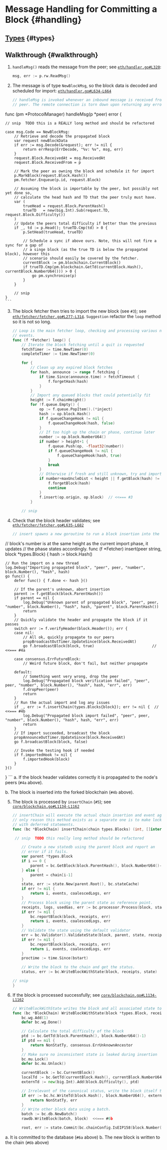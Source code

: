 # Message Handling for Committing a Block {#handling}

## [Types](handling_types.md#types) {#types}

## Walkthrough {#walkthrough}

1. `handleMsg()` reads the message from the peer; see [`eth/handler.go#L320`](https://github.com/ethereum/go-ethereum/blob/master/eth/handler.go#L320):
    ```go 
    msg, err := p.rw.ReadMsg()
    ```

2. The message is of type `NewBlockMsg`, so the block data is decoded and scheduled for import:
[`eth/handler.go#L634-L664`](https://github.com/ethereum/go-ethereum/blob/master/eth/handler.go#L634-L664)
    ```go
    // handleMsg is invoked whenever an inbound message is received from a remote
    // peer. The remote connection is torn down upon returning any error.
func (pm *ProtocolManager) handleMsg(p *peer) error {
    
    // snip  TODO this is a REALLY long method and should be refactored
    
    case msg.Code == NewBlockMsg:
        // Retrieve and decode the propagated block
        var request newBlockData                  
        if err := msg.Decode(&request); err != nil {
            return errResp(ErrDecode, "%v: %v", msg, err)
        }
        request.Block.ReceivedAt = msg.ReceivedAt
        request.Block.ReceivedFrom = p

        // Mark the peer as owning the block and schedule it for import
        p.MarkBlock(request.Block.Hash())
        pm.fetcher.Enqueue(p.id, request.Block)

        // Assuming the block is importable by the peer, but possibly not yet done so,
        // calculate the head hash and TD that the peer truly must have.
        var (
            trueHead = request.Block.ParentHash()
            trueTD   = new(big.Int).Sub(request.TD, request.Block.Difficulty())
        )
        // Update the peers total difficulty if better than the previous
        if _, td := p.Head(); trueTD.Cmp(td) > 0 {
            p.SetHead(trueHead, trueTD)

            // Schedule a sync if above ours. Note, this will not fire a sync for a gap of
            // a singe block (as the true TD is below the propagated block), however this
            // scenario should easily be covered by the fetcher.
            currentBlock := pm.blockchain.CurrentBlock()
            if trueTD.Cmp(pm.blockchain.GetTd(currentBlock.Hash(), currentBlock.NumberU64())) > 0 {
                go pm.synchronise(p)
            }
        }
        
        // snip
    }
    ```

3. The block fetcher then tries to import the new block (see `#3`); see
[`eth/fetcher/fetcher.go#L277-L314`](https://github.com/ethereum/go-ethereum/blob/master/eth/fetcher/fetcher.go#L277-L314). `Suggestion` refactor the `loop` method so it is not so long.
    ```go
    // Loop is the main fetcher loop, checking and processing various notification
    // events.
    func (f *Fetcher) loop() {
        // Iterate the block fetching until a quit is requested
        fetchTimer := time.NewTimer(0)
        completeTimer := time.NewTimer(0)
    
        for {
            // Clean up any expired block fetches
            for hash, announce := range f.fetching {
                if time.Since(announce.time) > fetchTimeout {
                    f.forgetHash(hash)
                }
            }
            // Import any queued blocks that could potentially fit
            height := f.chainHeight()
            for !f.queue.Empty() {
                op := f.queue.PopItem().(*inject)
                hash := op.block.Hash()
                if f.queueChangeHook != nil {
                    f.queueChangeHook(hash, false)
                }
                // If too high up the chain or phase, continue later
                number := op.block.NumberU64()
                if number > height+1 {
                    f.queue.Push(op, -float32(number))
                    if f.queueChangeHook != nil {
                        f.queueChangeHook(hash, true)
                    }
                    break
                }
                // Otherwise if fresh and still unknown, try and import
                if number+maxUncleDist < height || f.getBlock(hash) != nil {
                    f.forgetBlock(hash)
                    continue
                }
                f.insert(op.origin, op.block)  // <<=== #3
            }
        
        // snip
    ```

4. Check that the block header validates; see [`eth/fetcher/fetcher.go#L635-L682`](https://github.com/ethereum/go-ethereum/blob/master/eth/fetcher/fetcher.go#L635-L682)

    ```go 
    // insert spawns a new goroutine to run a block insertion into the chain. If the
// block's number is at the same height as the current import phase, it updates
// the phase states accordingly.
func (f *Fetcher) insert(peer string, block *types.Block) {
    hash := block.Hash()

    // Run the import on a new thread
    log.Debug("Importing propagated block", "peer", peer, "number", block.Number(), "hash", hash)
    go func() {
        defer func() { f.done <- hash }()

        // If the parent's unknown, abort insertion
        parent := f.getBlock(block.ParentHash())
        if parent == nil {
            log.Debug("Unknown parent of propagated block", "peer", peer, "number", block.Number(), "hash", hash, "parent", block.ParentHash())
            return
        }
        // Quickly validate the header and propagate the block if it passes
        switch err := f.verifyHeader(block.Header()); err {
        case nil:
            // All ok, quickly propagate to our peers
            propBroadcastOutTimer.UpdateSince(block.ReceivedAt)
            go f.broadcastBlock(block, true)                          // <<=== #4a

        case consensus.ErrFutureBlock:
            // Weird future block, don't fail, but neither propagate

        default:
            // Something went very wrong, drop the peer
            log.Debug("Propagated block verification failed", "peer", peer, "number", block.Number(), "hash", hash, "err", err)
            f.dropPeer(peer)
            return
        }
        // Run the actual import and log any issues
        if _, err := f.insertChain(types.Blocks{block}); err != nil {  // <<=== #4b
            log.Debug("Propagated block import failed", "peer", peer, "number", block.Number(), "hash", hash, "err", err)
            return
        }
        // If import succeeded, broadcast the block
        propAnnounceOutTimer.UpdateSince(block.ReceivedAt)
        go f.broadcastBlock(block, false)                

        // Invoke the testing hook if needed
        if f.importedHook != nil {
            f.importedHook(block)
        }
    }()
}
    ```
  a. If the block header validates correctly it is propagated to the node&apos;s peers (`#4a` above).

  b. The block is inserted into the forked blockchain (`#4b` above).

5. The block is processed by `insertChain` (`#5`); see [`core/blockchain.go#L1134-L1162`](https://github.com/ethereum/go-ethereum/blob/master/core/blockchain.go#L1134-L1162)
    ```go
    // insertChain will execute the actual chain insertion and event aggregation. The
    // only reason this method exists as a separate one is to make locking cleaner
    // with deferred statements.
    func (bc *BlockChain) insertChain(chain types.Blocks) (int, []interface{}, []*types.Log, error) {
   
     // snip  TODO this really long method should be refactored
    
        // Create a new statedb using the parent block and report an
        // error if it fails.
        var parent *types.Block
        if i == 0 {
            parent = bc.GetBlock(block.ParentHash(), block.NumberU64()-1)
        } else {
            parent = chain[i-1]
        }
        state, err := state.New(parent.Root(), bc.stateCache)
        if err != nil {
            return i, events, coalescedLogs, err
        }
        // Process block using the parent state as reference point.
        receipts, logs, usedGas, err := bc.processor.Process(block, state, bc.vmConfig)  // <<=== #5
        if err != nil {
            bc.reportBlock(block, receipts, err)
            return i, events, coalescedLogs, err
        }
        // Validate the state using the default validator
        err = bc.Validator().ValidateState(block, parent, state, receipts, usedGas)
        if err != nil {
            bc.reportBlock(block, receipts, err)
            return i, events, coalescedLogs, err
        }
        proctime := time.Since(bstart)

        // Write the block to the chain and get the status.
        status, err := bc.WriteBlockWithState(block, receipts, state)
    
    // snip
    }
    ```

6. If the block is processed successfully; see [`core/blockchain.go#L1134-L1162`](https://github.com/ethereum/go-ethereum/blob/master/core/blockchain.go#L1134-L1162)
    ```go
    // WriteBlockWithState writes the block and all associated state to the database.
    func (bc *BlockChain) WriteBlockWithState(block *types.Block, receipts []*types.Receipt, state *state.StateDB) (status WriteStatus, err error) {
        bc.wg.Add(1)
        defer bc.wg.Done()
    
        // Calculate the total difficulty of the block
        ptd := bc.GetTd(block.ParentHash(), block.NumberU64()-1)
        if ptd == nil {
            return NonStatTy, consensus.ErrUnknownAncestor
        }
        // Make sure no inconsistent state is leaked during insertion
        bc.mu.Lock()
        defer bc.mu.Unlock()
    
        currentBlock := bc.CurrentBlock()
        localTd := bc.GetTd(currentBlock.Hash(), currentBlock.NumberU64())
        externTd := new(big.Int).Add(block.Difficulty(), ptd)
    
        // Irrelevant of the canonical status, write the block itself to the database
        if err := bc.hc.WriteTd(block.Hash(), block.NumberU64(), externTd); err != nil {
            return NonStatTy, err
        }
        // Write other block data using a batch.
        batch := bc.db.NewBatch()
        rawdb.WriteBlock(batch, block)  <<=== #6b
    
        root, err := state.Commit(bc.chainConfig.IsEIP158(block.Number()))  // <<=== #6a
    ```
  a. It is committed to the database (`#6a` above)
  b. The new block is written to the chain (`#6b` above)